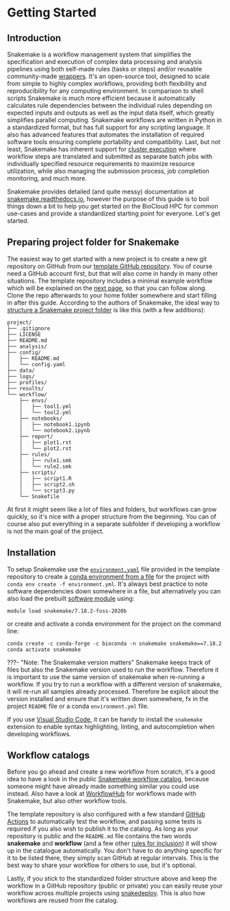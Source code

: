 # Getting Started

## Introduction
Snakemake is a workflow management system that simplifies the specification and execution of complex data processing and analysis pipelines using both self-made rules (tasks or steps) and/or reusable community-made [wrappers](https://snakemake-wrappers.readthedocs.io/en/stable/). It's an open-source tool, designed to scale from simple to highly complex workflows, providing both flexibility and reproducibility for any computing environment. In comparison to shell scripts Snakemake is much more efficient because it automatically calculates rule dependencies between the individual rules depending on expected inputs and outputs as well as the input data itself, which greatly simplifies parallel computing. Snakemake workflows are written in Python in a standardized format, but has full support for any scripting language. It also has advanced features that automates the installation of required software tools ensuring complete portability and compatibility. Last, but not least, Snakemake has inherent support for [cluster execution](https://snakemake.readthedocs.io/en/stable/tutorial/additional_features.html#cluster-execution) where workflow steps are translated and submitted as separate batch jobs with individually specified resource requirements to maximize resource utilization, while also managing the submission process, job completion monitoring, and much more.

Snakemake provides detailed (and quite messy) documentation at [snakemake.readthedocs.io](https://snakemake.readthedocs.io/en/stable/), however the purpose of this guide is to boil things down a bit to help you get started on the BioCloud HPC for common use-cases and provide a standardized starting point for everyone. Let's get started.

## Preparing project folder for Snakemake
The easiest way to get started with a new project is to create a new git repository on GitHub from our [template GitHub repository](https://github.com/cmc-aau/snakemake_project_template). You of course need a GitHub account first, but that will also come in handy in many other situations. The template repository includes a minimal example workflow which will be explained on the [next page](tutorial.md), so that you can follow along. Clone the repo afterwards to your home folder somewhere and start filling in after this guide. According to the authors of Snakemake, the ideal way to [structure a Snakemake project folder](https://snakemake.readthedocs.io/en/stable/snakefiles/deployment.html#distribution-and-reproducibility) is like this (with a few additions):


```shell
project/
├── .gitignore
├── LICENSE
├── README.md
├── analysis/
├── config/
│   ├── README.md
│   └── config.yaml
├── data/
├── logs/
├── profiles/
├── results/
└── workflow/
    ├── envs/
    │   ├── tool1.yml
    │   └── tool2.yml
    ├── notebooks/
    │   ├── notebook1.ipynb
    │   └── notebook2.ipynb
    ├── report/
    │   ├── plot1.rst
    │   └── plot2.rst
    ├── rules/
    │   ├── rule1.smk
    │   └── rule2.smk
    ├── scripts/
    │   ├── script1.R
    │   ├── script2.sh
    │   └── script3.py
    └── Snakefile

```

At first it might seem like a lot of files and folders, but workflows can grow quickly, so it's nice with a proper structure from the beginning. You can of course also put everything in a separate subfolder if developing a workflow is not the main goal of the project.

## Installation
To setup Snakemake use the [`environment.yaml`](https://github.com/cmc-aau/snakemake_project_template/blob/main/environment.yml) file provided in the template repository to create a [conda environment from a file](../../software/conda.md#creating-an-environment) for the project with `conda env create -f environment.yml`. It's always best practice to note software dependencies down somewhere in a file, but alternatively you can also load the prebuilt [software module](../../software/modules.md) using:
```
module load snakemake/7.18.2-foss-2020b
```

or create and activate a conda environment for the project on the command line:
```
conda create -c conda-forge -c bioconda -n snakemake snakemake==7.18.2
conda activate snakemake
```

???- "Note: The Snakemake version matters"
      Snakemake keeps track of files but also the Snakemake version used to run the workflow. Therefore it is important to use the same version of snakemake when re-running a workflow. If you try to run a workflow with a different version of snakemake, it will re-run all samples already processed. Therefore be explicit about the version installed and ensure that it's written down somewhere, fx in the project `README` file or a conda `environment.yml` file.

If you use [Visual Studio Code](../../access/ssh.md#visual-studio-code), it can be handy to install the `snakemake` extension to enable syntax highlighting, linting, and autocompletion when developing workflows.

## Workflow catalogs
Before you go ahead and create a new workflow from scratch, it's a good idea to have a look in the public [Snakemake workflow catalog](https://snakemake.github.io/snakemake-workflow-catalog/), because someone might have already made something similar you could use instead. Also have a look at [WorkflowHub](https://workflowhub.eu/) for workflows made with Snakemake, but also other workflow tools.

The template repository is also configured with a few standard [GitHub Actions](https://github.com/features/actions) to automatically test the workflow, and passing some tests is required if you also wish to publish it to the catalog. As long as your repository is public and the `README.md` file contains the two words **snakemake** and **workflow** (and a few other [rules for inclusion](https://snakemake.github.io/snakemake-workflow-catalog/?rules=true)) it will show up in the catalogue automatically. You don't have to do anything specific for it to be listed there, they simply scan GitHub at regular intervals. This is the best way to share your workflow for others to use, but it's optional.

Lastly, if you stick to the standardized folder structure above and keep the workflow in a GitHub repository (public or private) you can easily reuse your workflow across multiple projects using [snakedeploy](https://snakedeploy.readthedocs.io/en/latest/). This is also how workflows are reused from the catalog.

